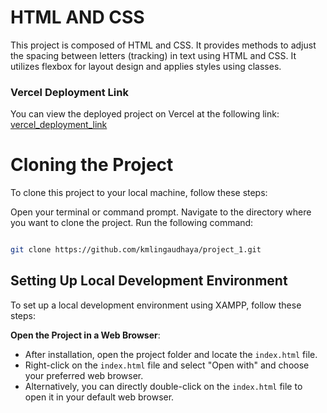 # HTML AND CSS

This project is composed of HTML and CSS. It provides methods to adjust the spacing between letters (tracking) in text using HTML and CSS. It utilizes flexbox for layout design and applies styles using classes.

### Vercel Deployment Link

You can view the deployed project on Vercel at the following link:
[vercel_deployment_link](https://project-1-mu-hazel.vercel.app/)

# Cloning the Project
To clone this project to your local machine, follow these steps:

Open your terminal or command prompt.
Navigate to the directory where you want to clone the project.
Run the following command:

```bash

git clone https://github.com/kmlingaudhaya/project_1.git
```

## Setting Up Local Development Environment

To set up a local development environment using XAMPP, follow these steps:

**Open the Project in a Web Browser**:
   - After installation, open the project folder and locate the `index.html` file.
   - Right-click on the `index.html` file and select "Open with" and choose your preferred web browser.
   - Alternatively, you can directly double-click on the `index.html` file to open it in your default web browser.





